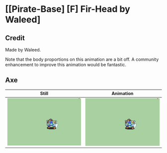# [\[Pirate-Base\] \[F\] Fir-Head by Waleed]

## Credit

Made by Waleed.

Note that the body proportions on this animation are a bit off. A community enhancement to improve this animation would be fantastic.
	
## Axe

| Still | Animation |
| :---: | :-------: |
| ![Axe still](./Axe_000.png) | ![Axe animation](./Axe.gif) |
